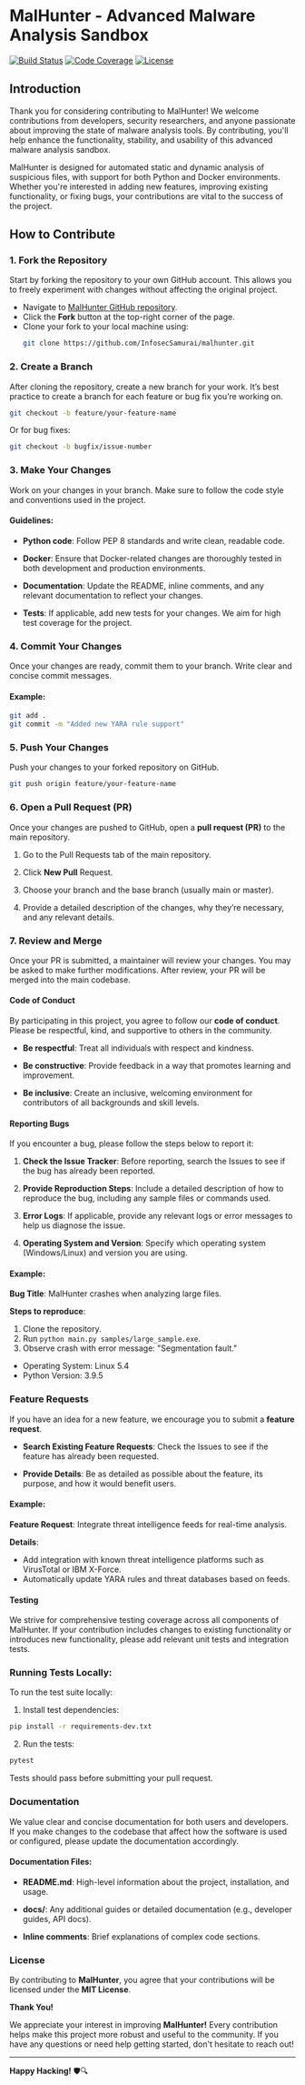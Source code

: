 # MalHunter - Advanced Malware Analysis Sandbox

[![Build Status](https://img.shields.io/github/workflow/status/InfosecSamurai/malhunter/CI)](https://github.com/InfosecSamurai/malhunter)
[![Code Coverage](https://img.shields.io/codecov/c/github/InfosecSamurai/malhunter)](https://codecov.io/gh/InfosecSamurai/malhunter)
[![License](https://img.shields.io/github/license/InfosecSamurai/malhunter)](https://github.com/InfosecSamurai/malhunter/blob/main/LICENSE)



## Introduction
Thank you for considering contributing to MalHunter! We welcome contributions from developers, security researchers, and anyone passionate about improving the state of malware analysis tools. By contributing, you'll help enhance the functionality, stability, and usability of this advanced malware analysis sandbox.

MalHunter is designed for automated static and dynamic analysis of suspicious files, with support for both Python and Docker environments. Whether you're interested in adding new features, improving existing functionality, or fixing bugs, your contributions are vital to the success of the project.

## How to Contribute

### 1. Fork the Repository
Start by forking the repository to your own GitHub account. This allows you to freely experiment with changes without affecting the original project.

- Navigate to [MalHunter GitHub repository](https://github.com/InfosecSamurai/malhunter).
- Click the **Fork** button at the top-right corner of the page.
- Clone your fork to your local machine using:
   ```bash
   git clone https://github.com/InfosecSamurai/malhunter.git

### 2. Create a Branch

After cloning the repository, create a new branch for your work. It’s best practice to create a branch for each feature or bug fix you’re working on.
```bash
git checkout -b feature/your-feature-name
```
Or for bug fixes:
```bash
git checkout -b bugfix/issue-number
```

### 3. Make Your Changes

Work on your changes in your branch. Make sure to follow the code style and conventions used in the project.

#### **Guidelines**:

- **Python code**: Follow PEP 8 standards and write clean, readable code.

- **Docker**: Ensure that Docker-related changes are thoroughly tested in both development and production environments.

- **Documentation**: Update the README, inline comments, and any relevant documentation to reflect your changes.

- **Tests**: If applicable, add new tests for your changes. We aim for high test coverage for the project.


### 4. Commit Your Changes

Once your changes are ready, commit them to your branch. Write clear and concise commit messages.

#### Example:
```bash
git add .
git commit -m "Added new YARA rule support"
```

### 5. Push Your Changes

Push your changes to your forked repository on GitHub.
```bash
git push origin feature/your-feature-name
```
### 6. Open a Pull Request (PR)

Once your changes are pushed to GitHub, open a **pull request (PR)** to the main repository.

1. Go to the Pull Requests tab of the main repository.


2. Click **New Pull** Request.


3. Choose your branch and the base branch (usually main or master).


4. Provide a detailed description of the changes, why they’re necessary, and any relevant details.



### 7. Review and Merge

Once your PR is submitted, a maintainer will review your changes. You may be asked to make further modifications. After review, your PR will be merged into the main codebase.

#### Code of Conduct

By participating in this project, you agree to follow our **code of conduct**. Please be respectful, kind, and supportive to others in the community.

- **Be respectful**: Treat all individuals with respect and kindness.

- **Be constructive**: Provide feedback in a way that promotes learning and improvement.

- **Be inclusive**: Create an inclusive, welcoming environment for contributors of all backgrounds and skill levels.


#### Reporting Bugs

If you encounter a bug, please follow the steps below to report it:

1. **Check the Issue Tracker**: Before reporting, search the Issues to see if the bug has already been reported.


2. **Provide Reproduction Steps**: Include a detailed description of how to reproduce the bug, including any sample files or commands used.


3. **Error Logs**: If applicable, provide any relevant logs or error messages to help us diagnose the issue.


4. **Operating System and Version**: Specify which operating system (Windows/Linux) and version you are using.



#### Example:

**Bug Title**: MalHunter crashes when analyzing large files.

**Steps to reproduce**:
1. Clone the repository.
2. Run `python main.py samples/large_sample.exe`.
3. Observe crash with error message: "Segmentation fault."

- Operating System: Linux 5.4
- Python Version: 3.9.5

### Feature Requests

If you have an idea for a new feature, we encourage you to submit a **feature request**.

- **Search Existing Feature Requests**: Check the Issues to see if the feature has already been requested.


- **Provide Details**: Be as detailed as possible about the feature, its purpose, and how it would benefit users.



#### **Example**:

**Feature Request**: Integrate threat intelligence feeds for real-time analysis.

**Details**:
- Add integration with known threat intelligence platforms such as VirusTotal or IBM X-Force.
- Automatically update YARA rules and threat databases based on feeds.

#### Testing

We strive for comprehensive testing coverage across all components of MalHunter. If your contribution includes changes to existing functionality or introduces new functionality, please add relevant unit tests and integration tests.

### Running Tests Locally:

To run the test suite locally:

1. Install test dependencies:
```bash
pip install -r requirements-dev.txt
```

2. Run the tests:
```bash
pytest
```


Tests should pass before submitting your pull request.

### Documentation

We value clear and concise documentation for both users and developers. If you make changes to the codebase that affect how the software is used or configured, please update the documentation accordingly.

#### **Documentation Files**:

- **README.md**: High-level information about the project, installation, and usage.

- **docs/**: Any additional guides or detailed documentation (e.g., developer guides, API docs).

- **Inline comments**: Brief explanations of complex code sections.


### License

By contributing to **MalHunter**, you agree that your contributions will be licensed under the **MIT License**.

**Thank You!**

We appreciate your interest in improving **MalHunter!** Every contribution helps make this project more robust and useful to the community. If you have any questions or need help getting started, don't hesitate to reach out!


---

**Happy Hacking!** 🛡️🔍
